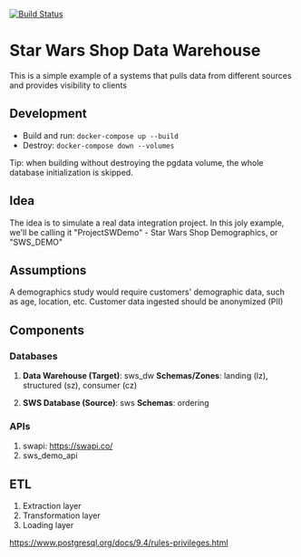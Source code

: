 [![Build Status](https://travis-ci.org/rafaelbattesti/poster-kata.svg?branch=master)](https://travis-ci.org/rafaelbattesti/poster-kata)

# Star Wars Shop Data Warehouse
This is a simple example of a systems that pulls data from different sources and provides visibility to clients

## Development
* Build and run: `docker-compose up --build`
* Destroy: `docker-compose down --volumes`

Tip: when building without destroying the pgdata volume, the whole database initialization is skipped.

## Idea
The idea is to simulate a real data integration project.
In this joly example, we'll be calling it "ProjectSWDemo" - Star Wars Shop Demographics, or "SWS_DEMO"

## Assumptions
A demographics study would require customers' demographic data, such as age, location, etc.
Customer data ingested should be anonymized (PII)

## Components

### Databases

1. **Data Warehouse (Target)**: sws_dw
**Schemas/Zones**: landing (lz), structured (sz), consumer (cz)

2. **SWS Database (Source)**: sws
**Schemas**: ordering

### APIs
1. swapi: https://swapi.co/
2. sws_demo_api

## ETL
1. Extraction layer
2. Transformation layer
3. Loading layer

https://www.postgresql.org/docs/9.4/rules-privileges.html
